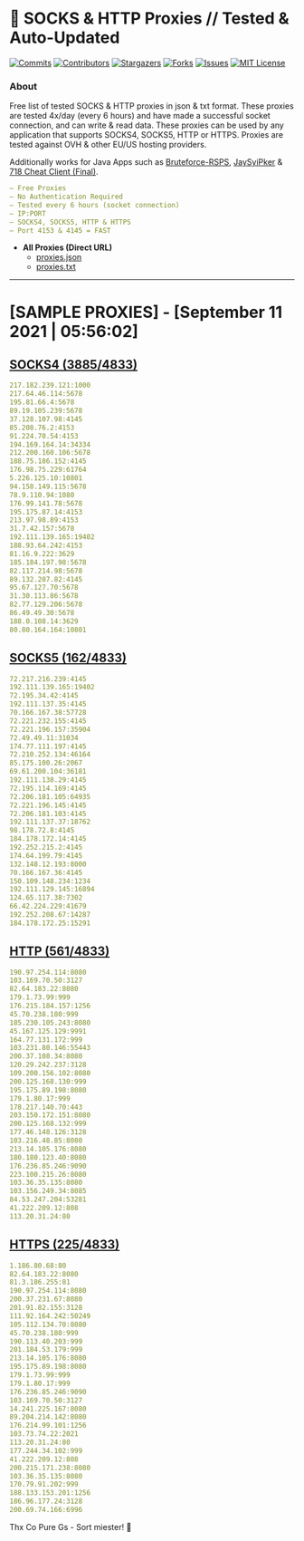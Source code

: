 <!-- MARKDOWN LINKS & IMAGES -->
<!-- https://www.markdownguide.org/basic-syntax/#reference-style-links -->
[contributors-shield]: https://img.shields.io/github/contributors/KaiBurton/free-proxies-autoupdated?style=for-the-badge
[contributors-url]: https://github.com/KaiBurton/free-proxies-autoupdated/graphs/contributors
[forks-shield]: https://img.shields.io/github/forks/KaiBurton/free-proxies-autoupdated?style=for-the-badge
[forks-url]: https://github.com/KaiBurton/free-proxies-autoupdated/network/members
[stars-shield]: https://img.shields.io/github/stars/KaiBurton/free-proxies-autoupdated?style=for-the-badge
[stars-url]: https://github.com/KaiBurton/free-proxies-autoupdated/stargazers
[issues-shield]: https://img.shields.io/github/issues/KaiBurton/free-proxies-autoupdated?style=for-the-badge
[issues-url]: https://github.com/KaiBurton/free-proxies-autoupdated/issues
[license-shield]: https://img.shields.io/github/license/KaiBurton/free-proxies-autoupdated?style=for-the-badge
[license-url]: https://github.com/KaiBurton/free-proxies-autoupdated/blob/main/LICENSE
[commit-shield]: https://img.shields.io/github/last-commit/KaiBurton/free-proxies-autoupdated?style=for-the-badge
[commit-url]: https://github.com/KaiBurton/free-proxies-autoupdated/commits/main

# 🎁 SOCKS & HTTP Proxies // Tested & Auto-Updated

[![Commits][commit-shield]][commit-url]
[![Contributors][contributors-shield]][contributors-url]
[![Stargazers][stars-shield]][stars-url]
[![Forks][forks-shield]][forks-url]
[![Issues][issues-shield]][issues-url]
[![MIT License][license-shield]][license-url]

### About
Free list of tested SOCKS & HTTP proxies in json & txt format. These proxies are tested 4x/day (every 6 hours) and have made a successful socket connection, and can write & read data. These proxies can be used by any application that supports SOCKS4, SOCKS5, HTTP or HTTPS. Proxies are tested against OVH & other EU/US hosting providers.

Additionally works for Java Apps such as [Bruteforce-RSPS](https://github.com/KaiBurton/Bruteforce-RSPS), [JaySyiPker](https://github.com/JayArrowz/JaySyiPker) & [718 Cheat Client (Final)](https://github.com/KaiBurton/718-Cheat-Client-Final). 

```yaml
— Free Proxies
— No Authentication Required
— Tested every 6 hours (socket connection)
— IP:PORT
— SOCKS4, SOCKS5, HTTP & HTTPS
— Port 4153 & 4145 = FAST
```

- **All Proxies (Direct URL)**
  - [proxies.json](https://raw.githubusercontent.com/KaiBurton/free-proxies-autoupdated/main/proxies.json)
  - [proxies.txt](https://raw.githubusercontent.com/KaiBurton/free-proxies-autoupdated/main/proxies.txt)

---

# [SAMPLE PROXIES] - [September 11 2021 | 05:56:02]

## [SOCKS4 (3885/4833)](https://raw.githubusercontent.com/KaiBurton/free-proxies-autoupdated/main/proxies-socks4.txt)
```yaml
217.182.239.121:1000
217.64.46.114:5678
195.81.66.4:5678
89.19.105.239:5678
37.128.107.98:4145
85.208.76.2:4153
91.224.70.54:4153
194.169.164.14:34334
212.200.160.106:5678
188.75.186.152:4145
176.98.75.229:61764
5.226.125.10:10801
94.158.149.115:5678
78.9.110.94:1080
176.99.141.78:5678
195.175.87.14:4153
213.97.98.89:4153
31.7.42.157:5678
192.111.139.165:19402
188.93.64.242:4153
81.16.9.222:3629
185.184.197.98:5678
82.117.214.98:5678
89.132.207.82:4145
95.67.127.70:5678
31.30.113.86:5678
82.77.129.206:5678
86.49.49.30:5678
188.0.108.14:3629
80.80.164.164:10801
```

## [SOCKS5 (162/4833)](https://raw.githubusercontent.com/KaiBurton/free-proxies-autoupdated/main/proxies-socks5.txt)
```yaml
72.217.216.239:4145
192.111.139.165:19402
72.195.34.42:4145
192.111.137.35:4145
70.166.167.38:57728
72.221.232.155:4145
72.221.196.157:35904
72.49.49.11:31034
174.77.111.197:4145
72.210.252.134:46164
85.175.100.26:2067
69.61.200.104:36181
192.111.138.29:4145
72.195.114.169:4145
72.206.181.105:64935
72.221.196.145:4145
72.206.181.103:4145
192.111.137.37:18762
98.178.72.8:4145
184.178.172.14:4145
192.252.215.2:4145
174.64.199.79:4145
132.148.12.193:8000
70.166.167.36:4145
150.109.148.234:1234
192.111.129.145:16894
124.65.117.38:7302
66.42.224.229:41679
192.252.208.67:14287
184.178.172.25:15291
```

## [HTTP (561/4833)](https://raw.githubusercontent.com/KaiBurton/free-proxies-autoupdated/main/proxies-http.txt)
```yaml
190.97.254.114:8080
103.169.70.50:3127
82.64.183.22:8080
179.1.73.99:999
176.215.184.157:1256
45.70.238.180:999
185.230.105.243:8080
45.167.125.129:9991
164.77.131.172:999
103.231.80.146:55443
200.37.108.34:8080
120.29.242.237:3128
109.200.156.102:8080
200.125.168.130:999
195.175.89.198:8080
179.1.80.17:999
178.217.140.70:443
203.150.172.151:8080
200.125.168.132:999
177.46.148.126:3128
103.216.48.85:8080
213.14.105.176:8080
180.180.123.40:8080
176.236.85.246:9090
223.100.215.26:8080
103.36.35.135:8080
103.156.249.34:8085
84.53.247.204:53281
41.222.209.12:808
113.20.31.24:80
```

## [HTTPS (225/4833)](https://raw.githubusercontent.com/KaiBurton/free-proxies-autoupdated/main/proxies-https.txt)
```yaml
1.186.80.68:80
82.64.183.22:8080
81.3.186.255:81
190.97.254.114:8080
200.37.231.67:8080
201.91.82.155:3128
111.92.164.242:50249
105.112.134.70:8080
45.70.238.180:999
190.113.40.203:999
201.184.53.179:999
213.14.105.176:8080
195.175.89.198:8080
179.1.73.99:999
179.1.80.17:999
176.236.85.246:9090
103.169.70.50:3127
14.241.225.167:8080
89.204.214.142:8080
176.214.99.101:1256
103.73.74.22:2021
113.20.31.24:80
177.244.34.102:999
41.222.209.12:808
200.215.171.238:8080
103.36.35.135:8080
170.79.91.202:999
188.133.153.201:1256
186.96.177.24:3128
200.69.74.166:6996
```



Thx Co Pure Gs - Sort miester! 💟